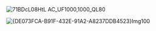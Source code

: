 ![71BDcL08HtL _AC_UF1000,1000_QL80_](https://user-images.githubusercontent.com/19508013/230140754-4b5e7875-aae9-4316-b287-1faa921cd51a.jpg)

![{DE073FCA-B91F-432E-91A2-A8237DDB4523}Img100](https://user-images.githubusercontent.com/19508013/230140490-9d0a1ff3-c5c3-4c76-865a-bdc336d6ca2a.jpg)
